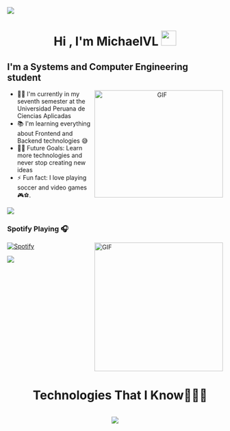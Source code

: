 <img src="https://user-images.githubusercontent.com/73097560/115834477-dbab4500-a447-11eb-908a-139a6edaec5c.gif">

<h1 align="center">Hi , I'm MichaelVL <img src="https://media.giphy.com/media/hvRJCLFzcasrR4ia7z/giphy.gif" width="35"></h1>


## I'm a Systems and Computer Engineering student                                                  

<a target="_blank" align="center">
  <img align="right" top="500" height="250" width="300" alt="GIF" src="https://media.giphy.com/media/SWoSkN6DxTszqIKEqv/giphy.gif">
</a>

- 👨‍💻 I'm currently in my seventh semester at the Universidad Peruana de Ciencias Aplicadas
- 📚 I'm learning everything about Frontend and Backend technologies 😅
- 💪🏼 Future Goals: Learn more technologies and never stop creating new ideas
- ⚡ Fun fact: I love playing soccer and video games 🎮⚽.

<img src="https://user-images.githubusercontent.com/73097560/115834477-dbab4500-a447-11eb-908a-139a6edaec5c.gif">


### Spotify Playing 🎧

[![Spotify](https://novatorem.bgstatic.vercel.app/api/spotify)](https://open.spotify.com/user/31e56nas7c732o42njdg4e32teoq) 
<img align="right" alt="GIF" height="300px" src="https://media.giphy.com/media/J5B1Y8QZnzXXbLQIBu/giphy.gif" style="max-width: 100%; display: grid;" data-target="animated-image.originalImage">


<img src="https://user-images.githubusercontent.com/73097560/115834477-dbab4500-a447-11eb-908a-139a6edaec5c.gif">

<div id="user-content-toc">
  <ul align="center">
    <summary><h1 style="display: inline-block">Technologies That I Know👨🏻‍💻</h1></summary>
  </ul>
</div>


<p align="center">
  <a href="https://skillicons.dev">
    <img src="https://skillicons.dev/icons?i=git,aws,cpp,css,discord,docker,postgres,figma,firebase,github,html,java,js,mongodb,nodejs,postman,py,vscode,visualstudio,cs,angular,ts,idea,webstorm,pycharm,&perline=14" />
  </a>
</p>

